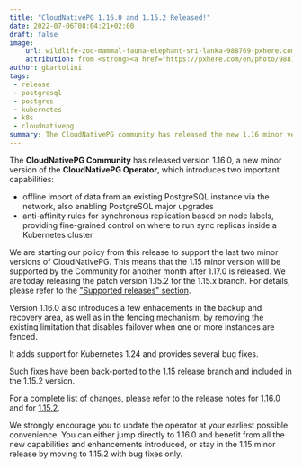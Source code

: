 ```yaml
---
title: "CloudNativePG 1.16.0 and 1.15.2 Released!"
date: 2022-07-06T08:04:21+02:00
draft: false
image:
    url: wildlife-zoo-mammal-fauna-elephant-sri-lanka-988769-pxhere.com.jpg
    attribution: from <strong><a href="https://pxhere.com/en/photo/988769?utm_content=clipUser&utm_medium=referral&utm_source=pxhere">PxHere</a></strong>
author: gbartolini
tags:
 - release
 - postgresql
 - postgres
 - kubernetes
 - k8s
 - cloudnativepg
summary: The CloudNativePG community has released the new 1.16 minor version and a new update for the supported 1.15 version of the CloudNativePG operator.
---
```

The **CloudNativePG Community** has released version 1.16.0, a new minor
version of the **CloudNativePG Operator**, which introduces two important
capabilities:

- offline import of data from an existing PostgreSQL instance via the network,
  also enabling PostgreSQL major upgrades
- anti-affinity rules for synchronous replication based on node labels, providing
  fine-grained control on where to run sync replicas inside a Kubernetes cluster

We are starting our policy from this release to support the last two minor
versions of CloudNativePG. This means that the 1.15 minor version will be
supported by the Community for another month after 1.17.0 is released.
We are today releasing the patch version 1.15.2 for the 1.15.x branch.
For details, please refer to the
["Supported releases" section](https://cloudnative-pg.io/documentation/1.16/supported_releases/).

Version 1.16.0 also introduces a few enhacements in the backup and recovery
area, as well as in the fencing mechanism, by removing the existing limitation
that disables failover when one or more instances are fenced.

It adds support for Kubernetes 1.24 and provides several bug fixes.

Such fixes have been back-ported to the 1.15 release branch and included in
the 1.15.2 version.

For a complete list of changes, please refer to the release notes for
[1.16.0](https://cloudnative-pg.io/documentation/1.16/release_notes/)
and for
[1.15.2](https://cloudnative-pg.io/documentation/1.15/release_notes/).

We strongly encourage you to update the operator at your earliest possible convenience.
You can either jump directly to 1.16.0 and benefit from all the new
capabilities and enhancements introduced, or stay in the 1.15
minor release by moving to 1.15.2 with bug fixes only.
